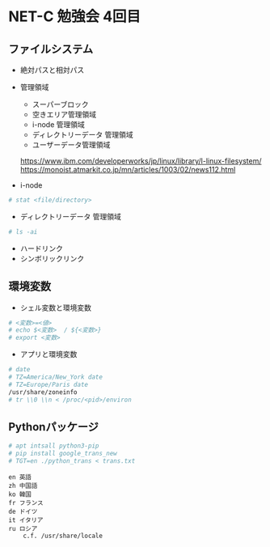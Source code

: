 # NET-C 勉強会 4回目

## ファイルシステム
- 絶対パスと相対パス
- 管理領域
    - スーパーブロック
    - 空きエリア管理領域
    - i-node 管理領域
    - ディレクトリーデータ 管理領域
    - ユーザーデータ管理領域

    https://www.ibm.com/developerworks/jp/linux/library/l-linux-filesystem/
    https://monoist.atmarkit.co.jp/mn/articles/1003/02/news112.html

- i-node
```sh
# stat <file/directory>
```

- ディレクトリーデータ 管理領域
```sh
# ls -ai
```
- ハードリンク
- シンボリックリンク

## 環境変数
- シェル変数と環境変数
```sh
# <変数>=<値>
# echo $<変数>  / ${<変数>}
# export <変数>
```

- アプリと環境変数
```sh
# date
# TZ=America/New_York date
# TZ=Europe/Paris date
/usr/share/zoneinfo
# tr \\0 \\n < /proc/<pid>/environ
```

## Pythonパッケージ
```sh
# apt intsall python3-pip
# pip install google_trans_new
# TGT=en ./python_trans < trans.txt 
```

    en 英語
    zh 中国語
    ko 韓国
    fr フランス
    de ドイツ
    it イタリア
    ru ロシア
        c.f. /usr/share/locale